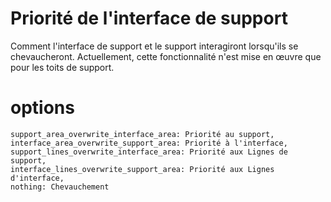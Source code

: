 Priorité de l'interface de support
====
Comment l'interface de support et le support interagiront lorsqu'ils se chevaucheront. Actuellement, cette fonctionnalité n'est mise en œuvre que pour les toits de support.


options
==

    support_area_overwrite_interface_area: Priorité au support,
    interface_area_overwrite_support_area: Priorité à l'interface,
    support_lines_overwrite_interface_area: Priorité aux Lignes de support,
    interface_lines_overwrite_support_area: Priorité aux Lignes d'interface,
    nothing: Chevauchement
